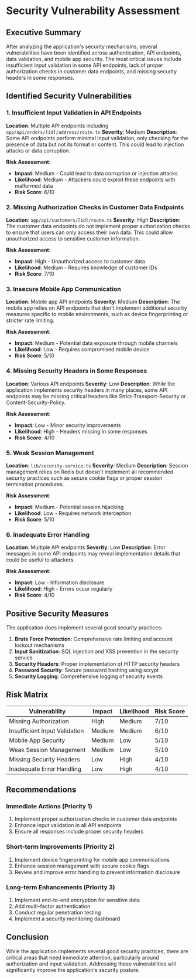 # Security Vulnerability Assessment

## Executive Summary

After analyzing the application's security mechanisms, several vulnerabilities have been identified across authentication, API endpoints, data validation, and mobile app security. The most critical issues include insufficient input validation in some API endpoints, lack of proper authorization checks in customer data endpoints, and missing security headers in some responses.

## Identified Security Vulnerabilities

### 1. Insufficient Input Validation in API Endpoints

**Location**: Multiple API endpoints including `app/api/orders/[id]/address/route.ts`
**Severity**: Medium
**Description**: Some API endpoints perform minimal input validation, only checking for the presence of data but not its format or content. This could lead to injection attacks or data corruption.

**Risk Assessment**:
- **Impact**: Medium - Could lead to data corruption or injection attacks
- **Likelihood**: Medium - Attackers could exploit these endpoints with malformed data
- **Risk Score**: 6/10

### 2. Missing Authorization Checks in Customer Data Endpoints

**Location**: `app/api/customers/[id]/route.ts`
**Severity**: High
**Description**: The customer data endpoints do not implement proper authorization checks to ensure that users can only access their own data. This could allow unauthorized access to sensitive customer information.

**Risk Assessment**:
- **Impact**: High - Unauthorized access to customer data
- **Likelihood**: Medium - Requires knowledge of customer IDs
- **Risk Score**: 7/10

### 3. Insecure Mobile App Communication

**Location**: Mobile app API endpoints
**Severity**: Medium
**Description**: The mobile app relies on API endpoints that don't implement additional security measures specific to mobile environments, such as device fingerprinting or stricter rate limiting.

**Risk Assessment**:
- **Impact**: Medium - Potential data exposure through mobile channels
- **Likelihood**: Low - Requires compromised mobile device
- **Risk Score**: 5/10

### 4. Missing Security Headers in Some Responses

**Location**: Various API endpoints
**Severity**: Low
**Description**: While the application implements security headers in many places, some API endpoints may be missing critical headers like Strict-Transport-Security or Content-Security-Policy.

**Risk Assessment**:
- **Impact**: Low - Minor security improvements
- **Likelihood**: High - Headers missing in some responses
- **Risk Score**: 4/10

### 5. Weak Session Management

**Location**: `lib/security-service.ts`
**Severity**: Medium
**Description**: Session management relies on Redis but doesn't implement all recommended security practices such as secure cookie flags or proper session termination procedures.

**Risk Assessment**:
- **Impact**: Medium - Potential session hijacking
- **Likelihood**: Low - Requires network interception
- **Risk Score**: 5/10

### 6. Inadequate Error Handling

**Location**: Multiple API endpoints
**Severity**: Low
**Description**: Error messages in some API endpoints may reveal implementation details that could be useful to attackers.

**Risk Assessment**:
- **Impact**: Low - Information disclosure
- **Likelihood**: High - Errors occur regularly
- **Risk Score**: 4/10

## Positive Security Measures

The application does implement several good security practices:

1. **Brute Force Protection**: Comprehensive rate limiting and account lockout mechanisms
2. **Input Sanitization**: SQL injection and XSS prevention in the security service
3. **Security Headers**: Proper implementation of HTTP security headers
4. **Password Security**: Secure password hashing using scrypt
5. **Security Logging**: Comprehensive logging of security events

## Risk Matrix

| Vulnerability | Impact | Likelihood | Risk Score |
|---------------|--------|------------|------------|
| Missing Authorization | High | Medium | 7/10 |
| Insufficient Input Validation | Medium | Medium | 6/10 |
| Mobile App Security | Medium | Low | 5/10 |
| Weak Session Management | Medium | Low | 5/10 |
| Missing Security Headers | Low | High | 4/10 |
| Inadequate Error Handling | Low | High | 4/10 |

## Recommendations

### Immediate Actions (Priority 1)
1. Implement proper authorization checks in customer data endpoints
2. Enhance input validation in all API endpoints
3. Ensure all responses include proper security headers

### Short-term Improvements (Priority 2)
1. Implement device fingerprinting for mobile app communications
2. Enhance session management with secure cookie flags
3. Review and improve error handling to prevent information disclosure

### Long-term Enhancements (Priority 3)
1. Implement end-to-end encryption for sensitive data
2. Add multi-factor authentication
3. Conduct regular penetration testing
4. Implement a security monitoring dashboard

## Conclusion

While the application implements several good security practices, there are critical areas that need immediate attention, particularly around authorization and input validation. Addressing these vulnerabilities will significantly improve the application's security posture.

